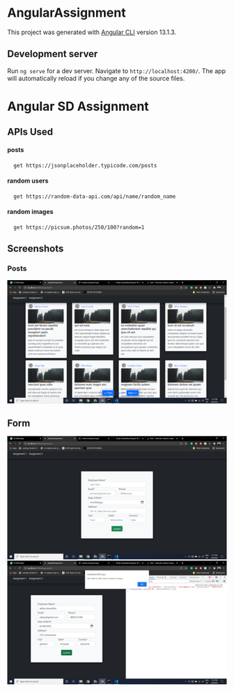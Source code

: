 # AngularAssignment

This project was generated with [Angular CLI](https://github.com/angular/angular-cli) version 13.1.3.

## Development server

Run `ng serve` for a dev server. Navigate to `http://localhost:4200/`. The app will automatically reload if you change any of the source files.

# Angular SD Assignment

## APIs Used

#### posts

```http
  get https://jsonplaceholder.typicode.com/posts
```

#### random users

```http
  get https://random-data-api.com/api/name/random_name
```

#### random images

```http
  get https://picsum.photos/250/100?random=1
```

## Screenshots
### Posts
![App Screenshot](https://github.com/Aditya-Dawadikar/Angular-SD-Assignment/blob/master/src/assets/views/v1.png)

## Form
![App Screenshot](https://github.com/Aditya-Dawadikar/Angular-SD-Assignment/blob/master/src/assets/views/v2.png)
![App Screenshot](https://github.com/Aditya-Dawadikar/Angular-SD-Assignment/blob/master/src/assets/views/v3.png)
